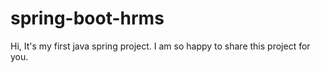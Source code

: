 # spring-boot-hrms
Hi,
It's my first java spring project. I am so happy to share this project for you.

